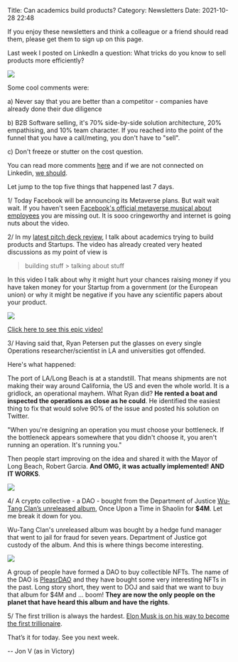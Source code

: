 Title: Can academics build products?
Category: Newsletters 
Date: 2021-10-28 22:48

If you enjoy these newsletters and think a colleague or a friend should read them, please get them to sign up on this page.

Last week I posted on LinkedIn a question: What tricks do you know to sell products more efficiently?

![](https://sendfoxprod.b-cdn.net/media/7IbbWPotOF0n3s5JMUwWG8Kwjdie7g2hbt6z4LWi16325)

Some cool comments were:

a) Never say that you are better than a competitor - companies have already done their due diligence

b) B2B Software selling, it's 70% side-by-side solution architecture, 20% empathising, and 10% team character. If you reached into the point of the funnel that you have a call/meting, you don't have to "sell".

c) Don't freeze or stutter on the cost question.



You can read more comments [here](https://www.linkedin.com/posts/johnvlachoyiannis_one-thing-i-learnt-as-an-entrepreneur-trying-activity-6859087531116494848-kxz7) and if we are not connected on Linkedin, [we should](https://www.linkedin.com/in/johnvlachoyiannis/).



Let jump to the top five things that happened last 7 days.



1/ Today Facebook will be announcing its Metaverse plans. But wait wait wait. If you haven't seen [Facebook's official metaverse musical about employees](https://boingboing.net/2021/10/27/watch-facebooks-metaverse-musical-about-open-enrollment-for-benefits.html) you are missing out. It is sooo cringeworthy and internet is going nuts about the video.



2/ In my [latest pitch deck review](https://youtu.be/vS3EXCXkZnY), I talk about academics trying to build products and Startups. The video has already created very heated discussions as my point of view is



> building stuff > talking about stuff


In this video I talk about why it might hurt your chances raising money if you have taken money for your Startup from a government (or the European union) or why it might be negative if you have any scientific papers about your product.



![](https://sendfoxprod.b-cdn.net/media/dFT40SmMpqjZja8nWnRyYh86PIjWTQFJo3jp88Im16325)



[Click here to see this epic video!](https://youtu.be/vS3EXCXkZnY)



3/ Having said that, Ryan Petersen put the glasses on every single Operations researcher/scientist in LA and universities got offended.



Here's what happened:



The port of LA/Long Beach is at a standstill. That means shipments are not making their way around California, the US and even the whole world. It is a gridlock, an operational mayhem. What Ryan did? **He rented a boat and inspected the operations as close as he could**. He identified the easiest thing to fix that would solve 90% of the issue and posted his solution on Twitter.



"When you're designing an operation you must choose your bottleneck. If the bottleneck appears somewhere that you didn't choose it, you aren't running an operation. It's running you."


Then people start improving on the idea and shared it with the Mayor of Long Beach, Robert Garcia. **And OMG, it was actually implemented! AND IT WORKS**.



![](https://sendfoxprod.b-cdn.net/media/DaXp7SlpYFsC4Iqjji5IoqOzvt6Sv8j4UKKixp3D16325)



4/ A crypto collective - a DAO - bought from the Department of Justice [Wu-Tang Clan’s unreleased album](https://pleasr.mirror.xyz/PTzSIYe6LbNW55i_Jo4S_fgqIiDp3d7YblpikQ1iRks), Once Upon a Time in Shaolin for **$4M**. Let me break it down for you.



Wu-Tang Clan's unreleased album was bought by a hedge fund manager that went to jail for fraud for seven years. Department of Justice got custody of the album. And this is where things become interesting.



![](https://sendfoxprod.b-cdn.net/media/XUTAIVjPcKB0xoV8mwcm9ppXcrLPbKs7EvyJOnO316325)



A group of people have formed a DAO to buy collectible NFTs. The name of the DAO is [PleasrDAO](https://pleasr.org/) and they have bought some very interesting NFTs in the past. Long story short, they went to DOJ and said that we want to buy that album for $4M and ... boom! **They are now the only people on the planet that have heard this album and have the rights**.



5/ The first trillion is always the hardest. [Elon Musk is on his way to become the first trillionaire](https://www.theguardian.com/technology/2021/oct/20/spacex-could-make-elon-musk-world-first-trillionaire-says-morgan-stanley).



That’s it for today. See you next week.



-- Jon V (as in Victory)
